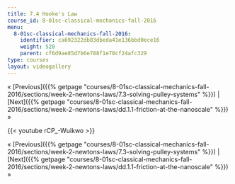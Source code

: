 ```yaml
---
title: 7.4 Hooke's Law
course_id: 8-01sc-classical-mechanics-fall-2016
menu:
  8-01sc-classical-mechanics-fall-2016:
    identifier: ca692322db83dbeda41e136bbd0ece16
    weight: 520
    parent: cf6d9ae85d7b6e788f1e70cf24afc329
type: courses
layout: videogallery
---
```

« [Previous]({{% getpage "courses/8-01sc-classical-mechanics-fall-2016/sections/week-2-newtons-laws/7.3-solving-pulley-systems" %}}) | [Next]({{% getpage "courses/8-01sc-classical-mechanics-fall-2016/sections/week-2-newtons-laws/dd.1.1-friction-at-the-nanoscale" %}}) »

{{< youtube rCP\_-Wuikwo >}}

« [Previous]({{% getpage "courses/8-01sc-classical-mechanics-fall-2016/sections/week-2-newtons-laws/7.3-solving-pulley-systems" %}}) | [Next]({{% getpage "courses/8-01sc-classical-mechanics-fall-2016/sections/week-2-newtons-laws/dd.1.1-friction-at-the-nanoscale" %}}) »